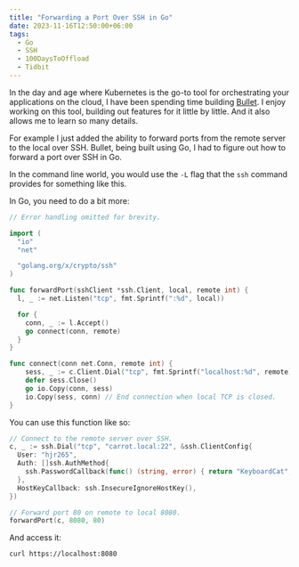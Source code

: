 ```yaml
---
title: "Forwarding a Port Over SSH in Go"
date: 2023-11-16T12:50:00+06:00
tags:
  - Go
  - SSH
  - 100DaysToOffload
  - Tidbit
---
```


In the day and age where Kubernetes is the go-to tool for orchestrating your applications on the cloud, I have been spending time building [Bullet](https://github.com/FurqanSoftware/bullet). I enjoy working on this tool, building out features for it little by little. And it also allows me to learn so many details.

For example I just added the ability to forward ports from the remote server to the local over SSH. Bullet, being built using Go, I had to figure out how to forward a port over SSH in Go.

In the command line world, you would use the `-L` flag that the `ssh` command provides for something like this.

In Go, you need to do a bit more:

``` go
// Error handling omitted for brevity.

import (
  "io"
  "net"

  "golang.org/x/crypto/ssh"
)

func forwardPort(sshClient *ssh.Client, local, remote int) {
  l, _ := net.Listen("tcp", fmt.Sprintf(":%d", local))

  for {
    conn, _ := l.Accept()
    go connect(conn, remote)
  }
}

func connect(conn net.Conn, remote int) {
    sess, _ := c.Client.Dial("tcp", fmt.Sprintf("localhost:%d", remote))
    defer sess.Close()
    go io.Copy(conn, sess)
    io.Copy(sess, conn) // End connection when local TCP is closed.
}
```

You can use this function like so:

``` go
// Connect to the remote server over SSH.
c, _ := ssh.Dial("tcp", "carrot.local:22", &ssh.ClientConfig{
  User: "hjr265",
  Auth: []ssh.AuthMethod{
    ssh.PasswordCallback(func() (string, error) { return "KeyboardCat", nil }),
  },
  HostKeyCallback: ssh.InsecureIgnoreHostKey(),
})

// Forward port 80 on remote to local 8080.
forwardPort(c, 8080, 80)
```

And access it:

``` sh {linenos=false}
curl https://localhost:8080
```
